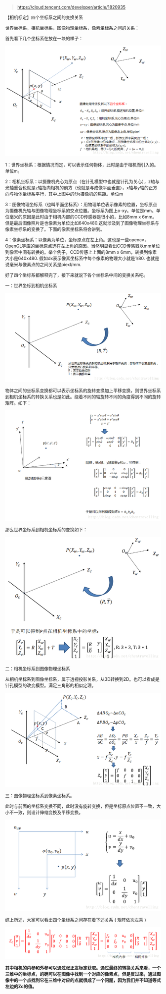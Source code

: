 > https://cloud.tencent.com/developer/article/1820935

【相机标定】四个坐标系之间的变换关系

世界坐标系，相机坐标系，图像物理坐标系，像素坐标系之间的关系：

首先看下几个坐标系在放在一块的样子：

![img](imgs/kcshl7tq9l.png)

1：世界坐标系：根据情况而定，可以表示任何物体，此时是由于相机而引入的。单位m。

2：相机坐标系：以摄像机光心为原点（在针孔模型中也就是针孔为关心），z轴与光轴重合也就是z轴指向相机的前方（也就是与成像平面垂直），x轴与y轴的正方向与物体坐标系平行，其中上图中的f为摄像机的焦距。单位m

3：图像物理坐标系（也叫平面坐标系）：用物理单位表示像素的位置，坐标原点为摄像机光轴与图像物理坐标系的交点位置。坐标系为图上o-xy。单位是mm。单位毫米的原因是此时由于相机内部的CCD传感器是很小的，比如8mm x 6mm。但是最后图像照片是也像素为单位比如640x480.这就涉及到了图像物理坐标系与像素坐标系的变换了。下面的像素坐标系将会讲到。

4：像素坐标系：以像素为单位，坐标原点在左上角。这也是一些opencv，OpenGL等库的坐标原点选在左上角的原因。当然明显看出CCD传感器以mm单位到像素中间有转换的。举个例子，CCD传感上上面的8mm x 6mm，转换到像素大小是640x480. 假如dx表示像素坐标系中每个像素的物理大小就是1/80. 也就是说毫米与像素点的之间关系是piexl/mm.

好了四个坐标系都解释完了，接下来就说下各个坐标系中间的变换关系吧。

一：世界坐标到相机坐标系

![img](imgs/7isxd1bk6o.png)

物体之间的坐标系变换都可以表示坐标系的旋转变换加上平移变换，则世界坐标系到相机坐标系的转换关系也是如此。绕着不同的轴旋转不同的角度得到不同的旋转矩阵。如下：

![img](imgs/cmf0qmglf4.png)

那么世界坐标系到相机坐标系的变换如下：

![img](imgs/j2ux7lbbx4.png)

二：相机坐标系到图像物理坐标系

从相机坐标系到图像坐标系，属于透视投影关系，从3D转换到2D。也可以看成是针孔模型的改变模型。满足三角形的相似定理。

![img](imgs/5723m8jz3h.png)

三：图像物理坐标系到像素坐标系。

此时与前面的坐标系变换不同，此时没有旋转变换，但是坐标原点位置不一致，大小不一致，则设计伸缩变换及平移变换。

![img](imgs/5zfgfcai1x.png)

综上所述，大家可以看出四个坐标系之间存在着下述关系 ( 矩阵依次左乘 )

![img](imgs/i76jbsmxdd.png)

**其中相机的内参和外参可以通过张正友标定获取。通过最终的转换关系来看，一个三维中的坐标点，的确可以在图像中找到一个对应的像素点，但是反过来，通过图像中的一个点找到它在三维中对应的点就很成了一个问题，因为我们并不知道等式左边的Zc的值。** 

